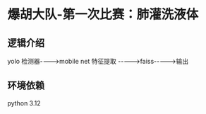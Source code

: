 # 爆胡大队-第一次比赛：肺灌洗液体

## 逻辑介绍

yolo 检测器---->mobile net 特征提取 ----->faiss----->输出

## 环境依赖

python 3.12

